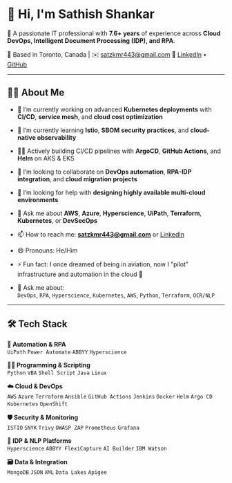 # 👋 Hi, I'm Sathish Shankar

🎯 A passionate IT professional with **7.6+ years** of experience across **Cloud DevOps, Intelligent Document Processing (IDP), and RPA**.

📍 Based in Toronto, Canada | ✉️ satzkmr443@gmail.com 
🔗 [LinkedIn](https://www.linkedin.com/in/reachsatish) • [GitHub](https://github.com/Sathishshankar13)  

---
## 👨‍💻 About Me

- 🔭 I’m currently working on advanced **Kubernetes deployments** with **CI/CD**, **service mesh**, and **cloud cost optimization**
- 🌱 I’m currently learning **Istio**, **SBOM security practices**, and **cloud-native observability**
- 👷‍♂️ Actively building CI/CD pipelines with **ArgoCD**, **GitHub Actions**, and **Helm** on AKS & EKS
- 👯 I’m looking to collaborate on **DevOps automation**, **RPA-IDP integration**, and **cloud migration projects**
- 🤔 I’m looking for help with **designing highly available multi-cloud environments**
- 💬 Ask me about **AWS**, **Azure**, **Hyperscience**, **UiPath**, **Terraform**, **Kubernetes**, or **DevSecOps**
- 📫 How to reach me: **satzkmr443@gmail.com** or [LinkedIn](https://linkedin.com/in/sathishshankar)
- 😄 Pronouns: He/Him
- ⚡ Fun fact: I once dreamed of being in aviation, now I "pilot" infrastructure and automation in the cloud 🚀
  
- 💬 Ask me about:  
  `DevOps`, `RPA`, `Hyperscience`, `Kubernetes`, `AWS`, `Python`, `Terraform`, `OCR/NLP`
---
## 🛠️ Tech Stack

**🔧 Automation & RPA**  
`UiPath` `Power Automate` `ABBYY` `Hyperscience`

**🧑‍💻 Programming & Scripting**  
`Python` `VBA` `Shell Script` `Java` `Linux`

**☁️ Cloud & DevOps**  
`AWS` `Azure` `Terraform` `Ansible` `GitHub Actions` `Jenkins` `Docker` `Helm` `Argo CD` `Kubernetes` `OpenShift`

**🛡️ Security & Monitoring**  
`ISTIO` `SNYK` `Trivy` `OWASP ZAP` `Prometheus` `Grafana`

**🧠 IDP & NLP Platforms**  
`Hyperscience` `ABBYY FlexiCapture` `AI Builder` `IBM Watson`

**🗃️ Data & Integration**  
`MongoDB` `JSON` `XML` `Data Lakes` `Apigee`
<!--
**Sathishshankar13/Sathishshankar13** is a ✨ _special_ ✨ repository because its `README.md` (this file) appears on your GitHub profile.
